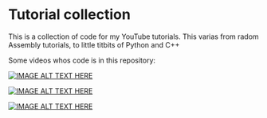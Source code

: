 # Tutorial collection

This is a collection of code for my YouTube tutorials.
This varias from radom Assembly tutorials, to little titbits of Python and C++

Some videos whos code is in this repository:

[![IMAGE ALT TEXT HERE](https://img.youtube.com/vi/ZBjNh7ZQE/0.jpg)](https://www.youtube.com/watch?v=ZBjNh7ZQE)

[![IMAGE ALT TEXT HERE](https://img.youtube.com/vi/dALVoCAGEMU/0.jpg)](https://www.youtube.com/watch?v=dALVoCAGEMU)

[![IMAGE ALT TEXT HERE](https://img.youtube.com/vi/DfNsAK710kQ/0.jpg)](https://www.youtube.com/watch?v=DfNsAK710kQ)






